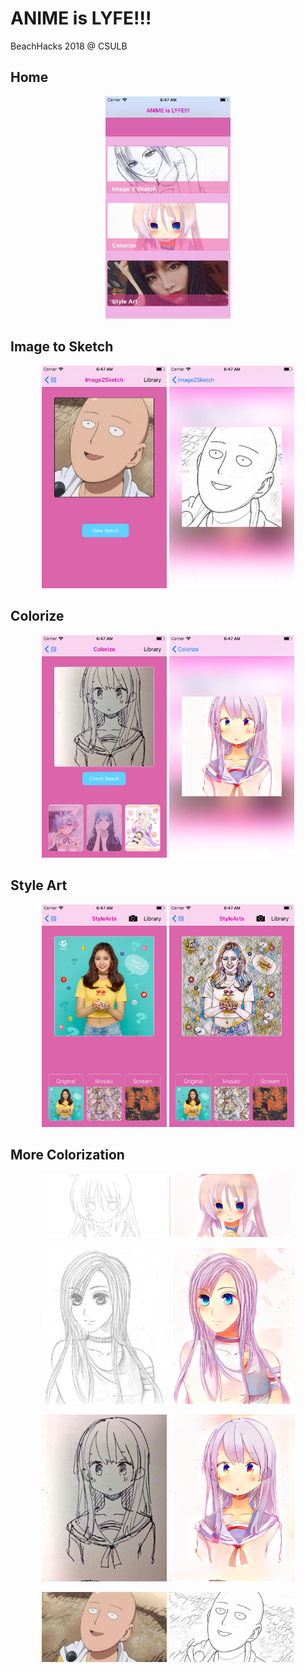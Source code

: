 # ANIME is LYFE!!!
BeachHacks 2018 @ CSULB


## Home

<p align="center">
  <img src="https://github.com/ZhipengMei/Animei_AI/blob/master/img/screenshot/1.png" width="200">
</p>


## Image to Sketch

<p align="center">
  <img src="https://github.com/ZhipengMei/Animei_AI/blob/master/img/screenshot/2.png" width="200">
  <img src="https://github.com/ZhipengMei/Animei_AI/blob/master/img/screenshot/3.png" width="200">
</p>

## Colorize

<p align="center">
  <img src="https://github.com/ZhipengMei/Animei_AI/blob/master/img/screenshot/4.png" width="200">
  <img src="https://github.com/ZhipengMei/Animei_AI/blob/master/img/screenshot/5.png" width="200">
</p>

## Style Art

<p align="center">
  <img src="https://github.com/ZhipengMei/Animei_AI/blob/master/img/screenshot/6.png" width="200">
  <img src="https://github.com/ZhipengMei/Animei_AI/blob/master/img/screenshot/7.png" width="200">
</p>


## More Colorization

<p align="center">
  <img src="https://github.com/ZhipengMei/Animei_AI/blob/master/img/output/11.png" width="200">
  <img src="https://github.com/ZhipengMei/Animei_AI/blob/master/img/output/111.jpg" width="200">
</p>

<p align="center">
  <img src="https://github.com/ZhipengMei/Animei_AI/blob/master/img/output/22.jpg" width="200">
  <img src="https://github.com/ZhipengMei/Animei_AI/blob/master/img/output/222.jpg" width="200">
</p>

<p align="center">
  <img src="https://github.com/ZhipengMei/Animei_AI/blob/master/img/output/33.jpg" width="200">
  <img src="https://github.com/ZhipengMei/Animei_AI/blob/master/img/output/333.jpg" width="200">
</p>

<p align="center">
  <img src="https://github.com/ZhipengMei/Animei_AI/blob/master/img/output/44.jpg" width="200">
  <img src="https://github.com/ZhipengMei/Animei_AI/blob/master/img/output/444.jpg" width="200">
</p>





